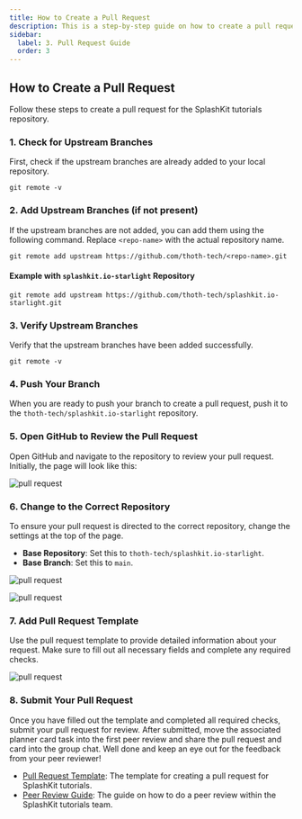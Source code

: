 ```yaml
---
title: How to Create a Pull Request
description: This is a step-by-step guide on how to create a pull request for SplashKit tutorials.
sidebar:
  label: 3. Pull Request Guide
  order: 3
---
```


## How to Create a Pull Request

Follow these steps to create a pull request for the SplashKit tutorials repository.

### 1. Check for Upstream Branches

First, check if the upstream branches are already added to your local repository.

```shell
git remote -v
```

### 2. Add Upstream Branches (if not present)

If the upstream branches are not added, you can add them using the following command. Replace `<repo-name>` with the actual repository name.

```shell
git remote add upstream https://github.com/thoth-tech/<repo-name>.git
```

#### Example with `splashkit.io-starlight` Repository

```shell
git remote add upstream https://github.com/thoth-tech/splashkit.io-starlight.git
```

### 3. Verify Upstream Branches

Verify that the upstream branches have been added successfully.

```shell
git remote -v
```

### 4. Push Your Branch

When you are ready to push your branch to create a pull request, push it to the `thoth-tech/splashkit.io-starlight` repository.

### 5. Open GitHub to Review the Pull Request

Open GitHub and navigate to the repository to review your pull request. Initially, the page will look like this:

![pull request](/splashkit/pull-request-fig1.png)

### 6. Change to the Correct Repository

To ensure your pull request is directed to the correct repository, change the settings at the top of the page.

- **Base Repository**: Set this to `thoth-tech/splashkit.io-starlight`.
- **Base Branch**: Set this to `main`.

![pull request](/splashkit/pull-request-fig2.png)

![pull request](/splashkit/pull-request-fig3.png)

### 7. Add Pull Request Template

Use the pull request template to provide detailed information about your request. Make sure to fill out all necessary fields and complete any required checks.

![pull request](/splashkit/pull-request-fig4.png)

### 8. Submit Your Pull Request

Once you have filled out the template and completed all required checks, submit your pull request for review. After submitted, move the associated planner card task into the first peer review and share the pull request and card into the group chat. Well done and keep an eye out for the feedback from your peer reviewer!

- [Pull Request Template](/products/splashkit/splashkit-tutorials/onboarding/04-pull-request-template): The template for creating a pull request for SplashKit tutorials.
- [Peer Review Guide](/products/splashkit/splashkit-tutorials/onboarding/05-peer-review): The guide on how to do a peer review within the SplashKit tutorials team.